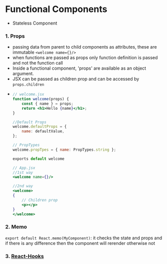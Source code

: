 # Functional Components

-   Stateless Component

### 1. Props

-   passing data from parent to child components as attributes, these are immutable `<welcome name={}/>`
-   when functions are passed as props only function definition is passed and not the function call
-   Inside a functional component, 'props' are available as an object argument.
-   JSX can be passed as children prop and can be accessed by `props.children`
-   ```jsx
    // welcome.jsx
    function welcome(props) {
        const { name } = props;
        return <h1>Hello {name}</h1>;
    }

    //Default Props
    welcome.defaultProps = {
        name: defaultValue,
    };

    // PropTypes
    welcome.propTpes = { name: PropTypes.string };

    exports default welcome

    // App.jsx
    //1st way
    <welcome name={}/>

    //2nd way
    <welcome>
    {
        // Children prop
        <p></p>
    }
    </welcome>
    ```

### 2. Memo

`export default React.memo(MyComponent)`: it checks the state and props and if there is any difference then the component will rerender otherwise not

### 3. [React-Hooks](ReactHooks.md)
